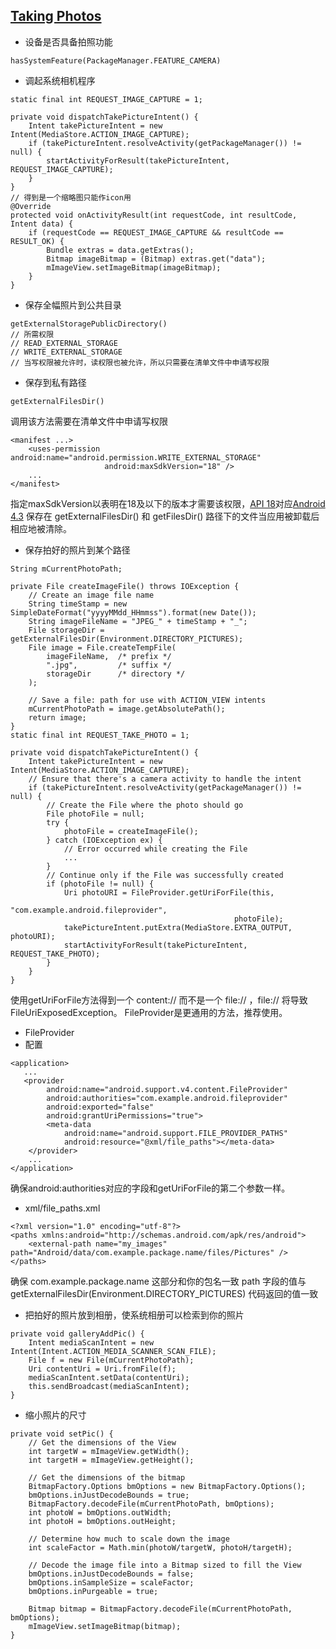 ## [Taking Photos](https://developer.android.com/training/camera/photobasics.html#TaskManifest)
- 设备是否具备拍照功能
```
hasSystemFeature(PackageManager.FEATURE_CAMERA)
```
 - 调起系统相机程序
```
static final int REQUEST_IMAGE_CAPTURE = 1;

private void dispatchTakePictureIntent() {
    Intent takePictureIntent = new Intent(MediaStore.ACTION_IMAGE_CAPTURE);
    if (takePictureIntent.resolveActivity(getPackageManager()) != null) {
        startActivityForResult(takePictureIntent, REQUEST_IMAGE_CAPTURE);
    }
}
// 得到是一个缩略图只能作icon用
@Override
protected void onActivityResult(int requestCode, int resultCode, Intent data) {
    if (requestCode == REQUEST_IMAGE_CAPTURE && resultCode == RESULT_OK) {
        Bundle extras = data.getExtras();
        Bitmap imageBitmap = (Bitmap) extras.get("data");
        mImageView.setImageBitmap(imageBitmap);
    }
}
```
 - 保存全幅照片到公共目录
```
getExternalStoragePublicDirectory()
// 所需权限
// READ_EXTERNAL_STORAGE
// WRITE_EXTERNAL_STORAGE
// 当写权限被允许时，读权限也被允许，所以只需要在清单文件中申请写权限
```
 - 保存到私有路径
```
getExternalFilesDir()
```
调用该方法需要在清单文件中申请写权限
```
<manifest ...>
    <uses-permission android:name="android.permission.WRITE_EXTERNAL_STORAGE"
                     android:maxSdkVersion="18" />
    ...
</manifest>
```
指定maxSdkVersion以表明在18及以下的版本才需要该权限，[API 18](https://source.android.com/setup/start/build-numbers)对应[Android 4.3](https://developer.android.com/about/versions/android-4.3.html)
保存在 getExternalFilesDir() 和 getFilesDir() 路径下的文件当应用被卸载后相应地被清除。

 - 保存拍好的照片到某个路径
```
String mCurrentPhotoPath;

private File createImageFile() throws IOException {
    // Create an image file name
    String timeStamp = new SimpleDateFormat("yyyyMMdd_HHmmss").format(new Date());
    String imageFileName = "JPEG_" + timeStamp + "_";
    File storageDir = getExternalFilesDir(Environment.DIRECTORY_PICTURES);
    File image = File.createTempFile(
        imageFileName,  /* prefix */
        ".jpg",         /* suffix */
        storageDir      /* directory */
    );

    // Save a file: path for use with ACTION_VIEW intents
    mCurrentPhotoPath = image.getAbsolutePath();
    return image;
}
static final int REQUEST_TAKE_PHOTO = 1;

private void dispatchTakePictureIntent() {
    Intent takePictureIntent = new Intent(MediaStore.ACTION_IMAGE_CAPTURE);
    // Ensure that there's a camera activity to handle the intent
    if (takePictureIntent.resolveActivity(getPackageManager()) != null) {
        // Create the File where the photo should go
        File photoFile = null;
        try {
            photoFile = createImageFile();
        } catch (IOException ex) {
            // Error occurred while creating the File
            ...
        }
        // Continue only if the File was successfully created
        if (photoFile != null) {
            Uri photoURI = FileProvider.getUriForFile(this,
                                                  "com.example.android.fileprovider",
                                                  photoFile);
            takePictureIntent.putExtra(MediaStore.EXTRA_OUTPUT, photoURI);
            startActivityForResult(takePictureIntent, REQUEST_TAKE_PHOTO);
        }
    }
}
```
使用getUriForFile方法得到一个 content:// 而不是一个 file:// ，file:// 将导致FileUriExposedException。
FileProvider是更通用的方法，推荐使用。
 - FileProvider
 - 配置
```
<application>
   ...
   <provider
        android:name="android.support.v4.content.FileProvider"
        android:authorities="com.example.android.fileprovider"
        android:exported="false"
        android:grantUriPermissions="true">
        <meta-data
            android:name="android.support.FILE_PROVIDER_PATHS"
            android:resource="@xml/file_paths"></meta-data>
    </provider>
    ...
</application>
```
确保android:authorities对应的字段和getUriForFile的第二个参数一样。
 - xml/file_paths.xml
```
<?xml version="1.0" encoding="utf-8"?>
<paths xmlns:android="http://schemas.android.com/apk/res/android">
    <external-path name="my_images" path="Android/data/com.example.package.name/files/Pictures" />
</paths>
```
确保 com.example.package.name 这部分和你的包名一致
path 字段的值与 getExternalFilesDir(Environment.DIRECTORY_PICTURES) 代码返回的值一致

 - 把拍好的照片放到相册，使系统相册可以检索到你的照片
``` 
private void galleryAddPic() {
    Intent mediaScanIntent = new Intent(Intent.ACTION_MEDIA_SCANNER_SCAN_FILE);
    File f = new File(mCurrentPhotoPath);
    Uri contentUri = Uri.fromFile(f);
    mediaScanIntent.setData(contentUri);
    this.sendBroadcast(mediaScanIntent);
}
```
 - 缩小照片的尺寸
```
private void setPic() {
    // Get the dimensions of the View
    int targetW = mImageView.getWidth();
    int targetH = mImageView.getHeight();

    // Get the dimensions of the bitmap
    BitmapFactory.Options bmOptions = new BitmapFactory.Options();
    bmOptions.inJustDecodeBounds = true;
    BitmapFactory.decodeFile(mCurrentPhotoPath, bmOptions);
    int photoW = bmOptions.outWidth;
    int photoH = bmOptions.outHeight;

    // Determine how much to scale down the image
    int scaleFactor = Math.min(photoW/targetW, photoH/targetH);

    // Decode the image file into a Bitmap sized to fill the View
    bmOptions.inJustDecodeBounds = false;
    bmOptions.inSampleSize = scaleFactor;
    bmOptions.inPurgeable = true;

    Bitmap bitmap = BitmapFactory.decodeFile(mCurrentPhotoPath, bmOptions);
    mImageView.setImageBitmap(bitmap);
}
```
